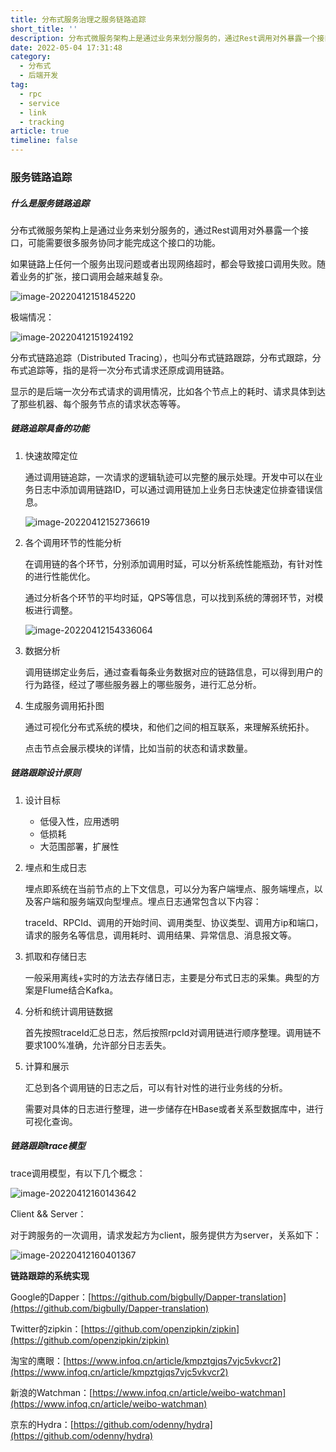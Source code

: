 ```yaml
---
title: 分布式服务治理之服务链路追踪
short_title: ''
description: 分布式微服务架构上是通过业务来划分服务的，通过Rest调用对外暴露一个接口，可能需要很多服务协同才能完成这个接口的功能。
date: 2022-05-04 17:31:48
category:
  - 分布式
  - 后端开发
tag:
  - rpc
  - service
  - link
  - tracking
article: true
timeline: false
---
```

### 服务链路追踪

##### 什么是服务链路追踪

分布式微服务架构上是通过业务来划分服务的，通过Rest调用对外暴露一个接口，可能需要很多服务协同才能完成这个接口的功能。

如果链路上任何一个服务出现问题或者出现网络超时，都会导致接口调用失败。随着业务的扩张，接口调用会越来越复杂。

![image-20220412151845220](https://img1.terwer.space/image-20220412151845220.png)

极端情况：

![image-20220412151924192](https://img1.terwer.space/image-20220412151924192.png)

分布式链路追踪（Distributed Tracing），也叫分布式链路跟踪，分布式跟踪，分布式追踪等，指的是将一次分布式请求还原成调用链路。

显示的是后端一次分布式请求的调用情况，比如各个节点上的耗时、请求具体到达了那些机器、每个服务节点的请求状态等等。

##### 链路追踪具备的功能

1. 快速故障定位

   通过调用链追踪，一次请求的逻辑轨迹可以完整的展示处理。开发中可以在业务日志中添加调用链路ID，可以通过调用链加上业务日志快速定位排查错误信息。

   ![image-20220412152736619](https://img1.terwer.space/image-20220412152736619.png)

2. 各个调用环节的性能分析

   在调用链的各个环节，分别添加调用时延，可以分析系统性能瓶劲，有针对性的进行性能优化。

   通过分析各个环节的平均时延，QPS等信息，可以找到系统的薄弱环节，对模板进行调整。

   ![image-20220412154336064](https://img1.terwer.space/image-20220412154336064.png)

3. 数据分析

   调用链绑定业务后，通过查看每条业务数据对应的链路信息，可以得到用户的行为路径，经过了哪些服务器上的哪些服务，进行汇总分析。

4. 生成服务调用拓扑图

   通过可视化分布式系统的模块，和他们之间的相互联系，来理解系统拓扑。

   点击节点会展示模块的详情，比如当前的状态和请求数量。

##### 链路跟踪设计原则

1. 设计目标

   - 低侵入性，应用透明
   - 低损耗
   - 大范围部署，扩展性

2. 埋点和生成日志

   埋点即系统在当前节点的上下文信息，可以分为客户端埋点、服务端埋点，以及客户端和服务端双向型埋点。埋点日志通常包含以下内容：

   traceId、RPCId、调用的开始时间、调用类型、协议类型、调用方ip和端口，请求的服务名等信息，调用耗时、调用结果、异常信息、消息报文等。

3. 抓取和存储日志

   一般采用离线+实时的方法去存储日志，主要是分布式日志的采集。典型的方案是Flume结合Kafka。

4. 分析和统计调用链数据

   首先按照traceId汇总日志，然后按照rpcId对调用链进行顺序整理。调用链不要求100%准确，允许部分日志丢失。

5. 计算和展示

   汇总到各个调用链的日志之后，可以有针对性的进行业务线的分析。

   需要对具体的日志进行整理，进一步储存在HBase或者关系型数据库中，进行可视化查询。

##### 链路跟踪trace模型

trace调用模型，有以下几个概念：

![image-20220412160143642](https://img1.terwer.space/image-20220412160143642.png)

Client && Server：

对于跨服务的一次调用，请求发起方为client，服务提供方为server，关系如下：

![image-20220412160401367](https://img1.terwer.space/image-20220412160401367.png)

**链路跟踪的系统实现**

Google的Dapper：[https://github.com/bigbully/Dapper-translation](https://github.com/bigbully/Dapper-translation)

Twitter的zipkin：[https://github.com/openzipkin/zipkin](https://github.com/openzipkin/zipkin)

淘宝的鹰眼：[https://www.infoq.cn/article/kmpztgjqs7vjc5vkvcr2](https://www.infoq.cn/article/kmpztgjqs7vjc5vkvcr2)

新浪的Watchman：[https://www.infoq.cn/article/weibo-watchman](https://www.infoq.cn/article/weibo-watchman)

京东的Hydra：[https://github.com/odenny/hydra](https://github.com/odenny/hydra)